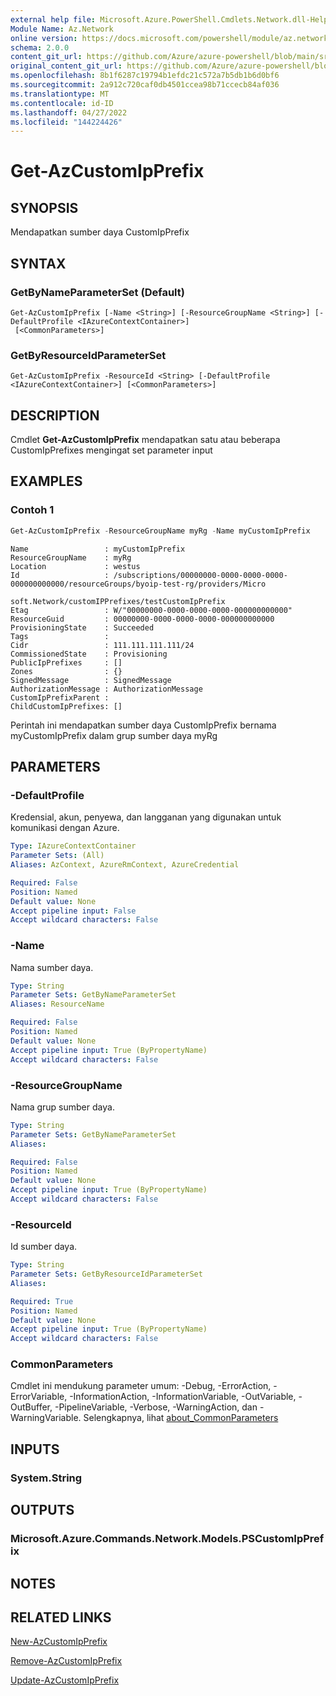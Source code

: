 ```yaml
---
external help file: Microsoft.Azure.PowerShell.Cmdlets.Network.dll-Help.xml
Module Name: Az.Network
online version: https://docs.microsoft.com/powershell/module/az.network/get-azcustomipprefix
schema: 2.0.0
content_git_url: https://github.com/Azure/azure-powershell/blob/main/src/Network/Network/help/Get-AzCustomIpPrefix.md
original_content_git_url: https://github.com/Azure/azure-powershell/blob/main/src/Network/Network/help/Get-AzCustomIpPrefix.md
ms.openlocfilehash: 8b1f6287c19794b1efdc21c572a7b5db1b6d0bf6
ms.sourcegitcommit: 2a912c720caf0db4501ccea98b71ccecb84af036
ms.translationtype: MT
ms.contentlocale: id-ID
ms.lasthandoff: 04/27/2022
ms.locfileid: "144224426"
---
```

# Get-AzCustomIpPrefix

## SYNOPSIS
Mendapatkan sumber daya CustomIpPrefix

## SYNTAX

### GetByNameParameterSet (Default)
```
Get-AzCustomIpPrefix [-Name <String>] [-ResourceGroupName <String>] [-DefaultProfile <IAzureContextContainer>]
 [<CommonParameters>]
```

### GetByResourceIdParameterSet
```
Get-AzCustomIpPrefix -ResourceId <String> [-DefaultProfile <IAzureContextContainer>] [<CommonParameters>]
```

## DESCRIPTION
Cmdlet **Get-AzCustomIpPrefix** mendapatkan satu atau beberapa CustomIpPrefixes mengingat set parameter input

## EXAMPLES

### Contoh 1
```powershell
Get-AzCustomIpPrefix -ResourceGroupName myRg -Name myCustomIpPrefix
```

```output
Name                 : myCustomIpPrefix
ResourceGroupName    : myRg
Location             : westus
Id                   : /subscriptions/00000000-0000-0000-0000-000000000000/resourceGroups/byoip-test-rg/providers/Micro
                       soft.Network/customIPPrefixes/testCustomIpPrefix
Etag                 : W/"00000000-0000-0000-0000-000000000000"
ResourceGuid         : 00000000-0000-0000-0000-000000000000
ProvisioningState    : Succeeded
Tags                 :
Cidr                 : 111.111.111.111/24
CommissionedState    : Provisioning
PublicIpPrefixes     : []
Zones                : {}
SignedMessage        : SignedMessage
AuthorizationMessage : AuthorizationMessage
CustomIpPrefixParent :
ChildCustomIpPrefixes: []
```

Perintah ini mendapatkan sumber daya CustomIpPrefix bernama myCustomIpPrefix dalam grup sumber daya myRg

## PARAMETERS

### -DefaultProfile
Kredensial, akun, penyewa, dan langganan yang digunakan untuk komunikasi dengan Azure.

```yaml
Type: IAzureContextContainer
Parameter Sets: (All)
Aliases: AzContext, AzureRmContext, AzureCredential

Required: False
Position: Named
Default value: None
Accept pipeline input: False
Accept wildcard characters: False
```

### -Name
Nama sumber daya.

```yaml
Type: String
Parameter Sets: GetByNameParameterSet
Aliases: ResourceName

Required: False
Position: Named
Default value: None
Accept pipeline input: True (ByPropertyName)
Accept wildcard characters: False
```

### -ResourceGroupName
Nama grup sumber daya.

```yaml
Type: String
Parameter Sets: GetByNameParameterSet
Aliases:

Required: False
Position: Named
Default value: None
Accept pipeline input: True (ByPropertyName)
Accept wildcard characters: False
```

### -ResourceId
Id sumber daya.

```yaml
Type: String
Parameter Sets: GetByResourceIdParameterSet
Aliases:

Required: True
Position: Named
Default value: None
Accept pipeline input: True (ByPropertyName)
Accept wildcard characters: False
```

### CommonParameters
Cmdlet ini mendukung parameter umum: -Debug, -ErrorAction, -ErrorVariable, -InformationAction, -InformationVariable, -OutVariable, -OutBuffer, -PipelineVariable, -Verbose, -WarningAction, dan -WarningVariable. Selengkapnya, lihat [about_CommonParameters](http://go.microsoft.com/fwlink/?LinkID=113216)

## INPUTS

### System.String

## OUTPUTS

### Microsoft.Azure.Commands.Network.Models.PSCustomIpPrefix

## NOTES

## RELATED LINKS

[New-AzCustomIpPrefix](./New-AzCustomIpPrefix.md)

[Remove-AzCustomIpPrefix](./Remove-AzCustomIpPrefix.md)

[Update-AzCustomIpPrefix](./Update-AzCustomIpPrefix.md)
